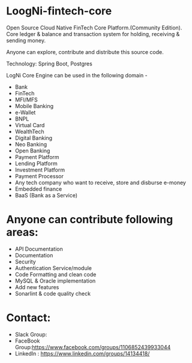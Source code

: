 # LoogNi-fintech-core
Open Source Cloud Native FinTech Core Platform.(Community Edition).
Core ledger &amp; balance and transaction system for holding, receiving &amp; sending money.

Anyone can explore, contribute and distribute this source code. 

Technology: Spring Boot, Postgres

LogNi Core Engine can be used in the following domain - 
- Bank
- FinTech
- MFI/MFS
- Mobile Banking
- e-Wallet
- BNPL
- Virtual Card
- WealthTech
- Digital Banking
- Neo Banking
- Open Banking
- Payment Platform
- Lending Platform
- Investment Platform
- Payment Processor
- Any tech company who want to receive, store and disburse e-money
- Embedded finance
- BaaS (Bank as a Service)

# Anyone can contribute following areas:

- API Documentation
- Documentation
- Security 
- Authentication Service/module
- Code Formatting and clean code
- MySQL & Oracle implementation
- Add new features
- Sonarlint & code quality check

# Contact:
- Slack Group:
- FaceBook Group:https://www.facebook.com/groups/1106852439933044
- LinkedIn : https://www.linkedin.com/groups/14134418/


